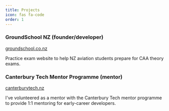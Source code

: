 ```yaml
---
title: Projects
icon: fas fa-code
order: 1
---
```


### GroundSchool NZ (founder/developer)
[groundschool.co.nz](https://www.groundschool.co.nz/)

Practice exam website to help NZ aviation students prepare for CAA theory exams.


### Canterbury Tech Mentor Programme (mentor)
[canterburytech.nz](https://canterburytech.nz/resources/mentor-programme/)

I've volunteered as a mentor with the Canterbury Tech mentor programme
to provide 1:1 mentoring for early-career developers.
